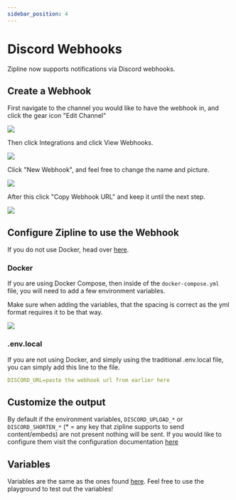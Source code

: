 ```yaml
---
sidebar_position: 4
---
```


# Discord Webhooks
Zipline now supports notifications via Discord webhooks.

## Create a Webhook
First navigate to the channel you would like to have the webhook in, and click the gear icon "Edit Channel"

![](/img/discord-1.png)

Then click Integrations and click View Webhooks.

![](/img/discord-2.png)

Click "New Webhook", and feel free to change the name and picture.

![](/img/discord-3.png)

After this click "Copy Webhook URL" and keep it until the next step.

![](/img/discord-4.png)

## Configure Zipline to use the Webhook

If you do not use Docker, head over [here](#envlocal).

### Docker
If you are using Docker Compose, then inside of the `docker-compose.yml` file, you will need to add a few environment variables.

Make sure when adding the variables, that the spacing is correct as the yml format requires it to be that way.

![](/img/discord-5.png)

### .env.local
If you are not using Docker, and simply using the traditional .env.local file, you can simply add this line to the file.

```yml
DISCORD_URL=paste the webhook url from earlier here
```

## Customize the output
By default if the environment variables, `DISCORD_UPLOAD_*` or `DISCORD_SHORTEN_*` (* = any key that zipline supports to send content/embeds) are not present nothing will be sent. If you would like to configure them visit the configuration documentation [here](/docs/config/discord)

## Variables
Variables are the same as the ones found [here](/docs/guides/variables). Feel free to use the playground to test out the variables!